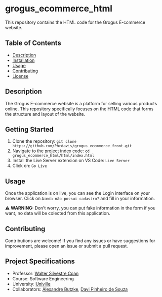 # grogus_ecommerce_html

This repository contains the HTML code for the Grogus E-commerce website.

## Table of Contents

- [Description](#description)
- [Installation](#installation)
- [Usage](#usage)
- [Contributing](#contributing)
- [License](#license)

## Description

The Grogus E-commerce website is a platform for selling various products online. This repository specifically focuses on the HTML code that forms the structure and layout of the website.

## Getting Started  

1. Clone the repository: `git clone https://github.com/Phrdavis/grogus_ecommerce_front.git`
2. Navigate to the project index code: `cd grogus_ecommerce_html/html/index.html`
3. Install the Live Server extension on VS Code: `Live Server`
4. Click on: `Go Live`

## Usage

Once the application is on live, you can see the Login interface on your browser. Click on `Ainda não possui cadastro?` and fill in your information. 

:warning: **WARNING:**
Don't worry, you can put fake information in the form if you want, no data will be colected from this application.

## Contributing

Contributions are welcome! If you find any issues or have suggestions for improvement, please open an issue or submit a pull request.

## Project Specifications


- Professor: [Walter Silvestre Coan](https://github.com/waltercoan)
- Course: Software Engineering
- University: [Univille](https://www.univille.edu.br/)
- Collaborators: [Alexandre Butzke](https://github.com/AlexandreButzkeDev), [Davi Pinheiro de Souza](https://github.com/Phrdavis)